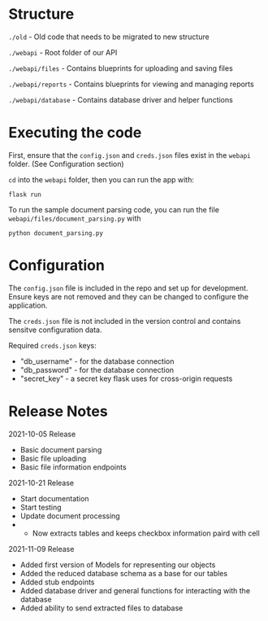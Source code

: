 # Structure
`./old` - Old code that needs to be migrated to new structure

`./webapi` - Root folder of our API                         

`./webapi/files` - Contains blueprints for uploading and saving files

`./webapi/reports` - Contains blueprints for viewing and managing reports

`./webapi/database` - Contains database driver and helper functions



# Executing the code
First, ensure that the `config.json` and `creds.json` files exist in the `webapi` folder. (See Configuration section)

`cd` into the `webapi` folder, then you can run the app with:

`flask run`

To run the sample document parsing code, you can run the file `webapi/files/document_parsing.py` with 

`python document_parsing.py`



# Configuration 
The `config.json` file is included in the repo and set up for development.
Ensure keys are not removed and they can be changed to configure the application.

The `creds.json` file is not included in the version control and contains sensitve configuration data. 

Required `creds.json` keys:

- "db_username" - for the database connection
- "db_password" - for the database connection
- "secret_key" - a secret key flask uses for cross-origin requests



# Release Notes

2021-10-05 Release
- Basic document parsing
- Basic file uploading
- Basic file information endpoints

2021-10-21 Release
- Start documentation
- Start testing
- Update document processing
- - Now extracts tables and keeps checkbox information paird with cell

2021-11-09 Release
- Added first version of Models for representing our objects
- Added the reduced database schema as a base for our tables
- Added stub endpoints
- Added database driver and general functions for interacting with the database
- Added ability to send extracted files to database
